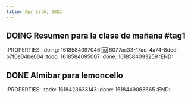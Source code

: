 ```yaml
---
title: Apr 15th, 2021
---
```


## DOING Resumen para la clase de mañana #tag1 
:PROPERTIES:
:doing: 1618584097046
:id: 6077ac33-17ad-4a74-8ded-b7f0e04be004
:todo: 1618584095007
:done: 1618584093259
:END:
## DONE Almibar para lemoncello
:PROPERTIES:
:todo: 1618423633143
:done: 1618449068665
:END:
